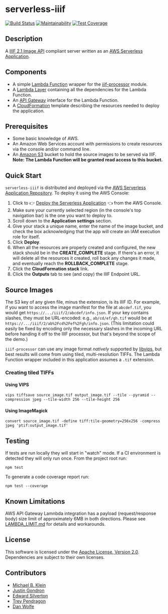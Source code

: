 # serverless-iiif

[![Build Status](https://circleci.com/gh/nulib/serverless-iiif.svg?style=svg)](https://circleci.com/gh/nulib/serverless-iiif)
[![Maintainability](https://api.codeclimate.com/v1/badges/c9b1d0ddb5d4ca1d8a00/maintainability)](https://codeclimate.com/github/nulib/serverless-iiif/maintainability)
[![Test Coverage](https://coveralls.io/repos/github/nulib/serverless-iiif/badge.svg)](https://coveralls.io/github/nulib/serverless-iiif)

## Description

A [IIIF 2.1 Image API](https://iiif.io/api/image/2.1/) compliant server written as an [AWS Serverless Application](https://aws.amazon.com/serverless/sam/).

## Components

* A simple [Lambda Function](https://aws.amazon.com/lambda/) wrapper for the [iiif-processor](https://www.npmjs.com/package/iiif-processor) module.
* A [Lambda Layer](https://docs.aws.amazon.com/lambda/latest/dg/configuration-layers.html) containing all the dependencies for the Lambda Function.
* An [API Gateway](https://aws.amazon.com/api-gateway/) interface for the Lambda Function.
* A [CloudFormation](https://aws.amazon.com/cloudformation/) template describing the resources needed to deploy the application.

## Prerequisites

* Some basic knowledge of AWS.
* An Amazon Web Services account with permissions to create resources via the console and/or command line.
* An [Amazon S3](https://aws.amazon.com/s3/) bucket to hold the source images to be served via IIIF.
  **Note: The Lambda Function will be granted read access to this bucket.**

## Quick Start

`serverless-iiif` is distributed and deployed via the [AWS Serverless Application Repository](https://aws.amazon.com/serverless/serverlessrepo/). To deploy it using the AWS Console:

1. Click to 👉 [Deploy the Serverless Application](https://console.aws.amazon.com/lambda/home#/create/app?applicationId=arn:aws:serverlessrepo:us-east-1:625046682746:applications/serverless-iiif) 👈 from the AWS Console.
2. Make sure your currently selected region (in the console's top navigation bar) is the one you want to deploy to.
3. Scroll down to the **Application settings** section.
4. Give your stack a unique name, enter the name of the image bucket, and check the box acknowledging that the
   app will create an IAM execution role for itself.
5. Click **Deploy**.
6. When all the resources are properly created and configured, the new stack should be in the **CREATE_COMPLETE** stage. If there's an error, it will delete all the resources it created, roll back any changes it made, and eventually reach the **ROLLBACK_COMPLETE** stage.
7. Click the **CloudFormation stack** link.
8. Click the **Outputs** tab to see (and copy) the IIIF Endpoint URL.

## Source Images

The S3 key of any given file, minus the extension, is its IIIF ID. For example, if you want to access the image manifest for the file at `abcdef.tif`, you would get `https://.../iiif/2/abcdef/info.json`. If your key contains slashes, they must be URL-encoded: e.g., `ab/cd/ef/gh.tif` would be at `https://.../iiif/2/ab%2Fcd%2Fef%2Fgh/info.json`. (This limitation could easily be fixed by encoding only the necessary slashes in the incoming URL before handing it off to the IIIF processor, but that's beyond the scope of the demo.)

`iiif-processor` can use any image format _natively_ supported by [libvips](https://libvips.github.io/libvips/), but best results will come from using tiled, multi-resolution TIFFs. The Lambda Function wrapper included in this application assumes a `.tif` extension.

### Creating tiled TIFFs

#### Using VIPS

    vips tiffsave source_image.tif output_image.tif --tile --pyramid --compression jpeg --tile-width 256 --tile-height 256

#### Using ImageMagick

    convert source_image.tif -define tiff:tile-geometry=256x256 -compress jpeg 'ptif:output_image.tif'

## Testing

If tests are run locally they will start in "watch" mode. If a CI environment is detected they will only run once. From the project root run:

```
npm test
```

To generate a code coverage report run:

```
npm test --coverage
```

## Known Limitations

AWS API Gateway Lamnbda integration has a payload (request/response body) size limit of approximately 6MB in both directions. Please see [LAMBDA_LIMIT.md](LAMBDA_LIMIT.md) for details and workarounds.

## License

This software is licensed under the [Apache License, Version 2.0](https://opensource.org/licenses/Apache-2.0). Dependencies are subject to their own licenses.

## Contributors

* [Michael B. Klein](https://github.com/mbklein)
* [Justin Gondron](https://github.com/jgondron)
* [Edward Silverton](https://github.com/edsilv)
* [Trey Pendragon](https://github.com/tpendragon)
* [Dan Wolfe](https://github.com/danthewolfe)
